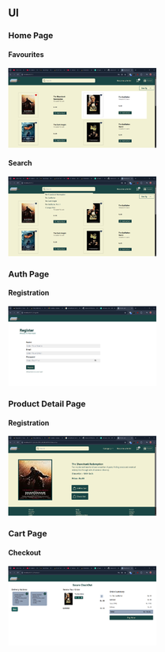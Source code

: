 
<!-- 

<img src="public\Logo1.png" alt="Alt Text" width="60"/> 

# PosterSell

PosterSell is a web application for browsing, purchasing, and managing posters. The project is structured using React, modern JavaScript, and follows a clean, modular architecture for scalability and maintainability.

## Table of Contents

- [Features](#features)
- [Project Structure](#project-structure)
- [Getting Started](#getting-started)
- [Available Scripts](#available-scripts)
- [UI](#ui)


## Features

- User authentication and profile management
- Poster product listing and details
- Shopping cart and checkout flow
- Responsive and modern UI
- Server communication for dynamic data handling


## Project Structure

```
src/
│
├── app/              # App-level configuration
├── assets/           # Static images, icons, etc
├── components/       # Reusable UI components
│   ├── auth/         # Authentication (login, registration)
│   ├── checkOut/     # Checkout workflow
│   ├── footer/       # Footer component
│   ├── home/         # Homepage
│   ├── navBar/       # Navigation bar
│   ├── product/      # Product listing/details
│   └── profile/      # User profile UI
├── serverCalls/      # API/service logic
├── App.jsx           # Root React component
├── App.css           # Global styling
├── index.css         # Main stylesheet
├── main.jsx          # App entry point (usually for React 18+ setup)
└── ...
```


## Getting Started

### Prerequisites

- Node.js (v18 or later recommended)
- npm or yarn


### Installation

1. **Clone the repository**

```bash
git clone https://github.com/yourusername/postersell.git
cd postersell
```

2. **Install dependencies**

```bash
npm install
# or
yarn install
```

3. **Start the development server**

```bash
npm start
# or
yarn start
```

4. Visit `http://localhost:5173` in your browser.

## Available Scripts

- `npm start` — Runs the app in development mode.
- `npm run dev` — Builds the app for production.
- `npm run lint` — Runs eslint for code quality (if configured).


## Contributing

Contributions are welcome! Please submit a pull request or open an issue to discuss your suggestions.


<div style="text-align: center">⁂</div>
 -->

## UI

### Home Page
#### Favourites
<img src="public/readme/favourites.png" alt="Alt Text" width="300"/> 

#### Search
<img src="public/readme/search.png" alt="Alt Text" width="300"/> 

### Auth Page
#### Registration
<img src="public/readme/auth.png" alt="Alt Text" width="300"/> 

### Product Detail Page

#### Registration
<img src="public/readme/productExplore.png" alt="Alt Text" width="300"/> 

### Cart Page

#### Checkout
<img src="public/readme/checkout.png" alt="Alt Text" width="300"/> 




